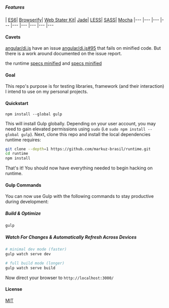 ##### Features
| [ES6](https://github.com/sebmck/6to5)| [Browserify](http://browserify.org/)| [Web Stater Kit](https://github.com/google/web-starter-kit)| [Jade](http://jade-lang.com/)| [LESS](http://lesscss.org/)| [SASS](https://github.com/sass/node-sass)| [Mocha](http://mochajs.org/)
|--- |--- |--- |--- |--- |--- |--- |--- |---

#### Cavets

[angular/di.js](https://github.com/angular/di.js) have an issue [angular/di.js#95](https://github.com/angular/di.js/issues/95) that fails on minified code. But there is a work around documented on the issue report.

the runtime [specs minified](http://markuz-brasil.github.io/runtime/build/) and [specs minified](http://markuz-brasil.github.io/runtime/dev/)

#### Goal
This repo's purpose is for testing libraries, framework (and their interaction) I intend to use on my personal projects. 

#### Quickstart

```
npm install --global gulp
```

This will install Gulp globally. Depending on your user account, you may need to gain elevated permissions using `sudo` (i.e `sudo npm install --global gulp`). Next, clone this repo and install the local dependencies runtime requires:

```sh
git clone --depth=1 https://github.com/markuz-brasil/runtime.git
cd runtime
npm install
```

That's it! You should now have everything needed to begin hacking on runtime.

#### Gulp Commands

You can now use Gulp with the following commands to stay productive during development:

##### Build & Optimize

```sh
gulp
```

##### Watch For Changes & Automatically Refresh Across Devices

```sh
# minimal dev mode (faster)
gulp watch serve dev

# full build mode (longer)
gulp watch serve build
```

Now direct your browser to `http://localhost:3000/`

#### License
[MIT](https://github.com/markuz-brasil/runtime/blob/master/LICENSE)
